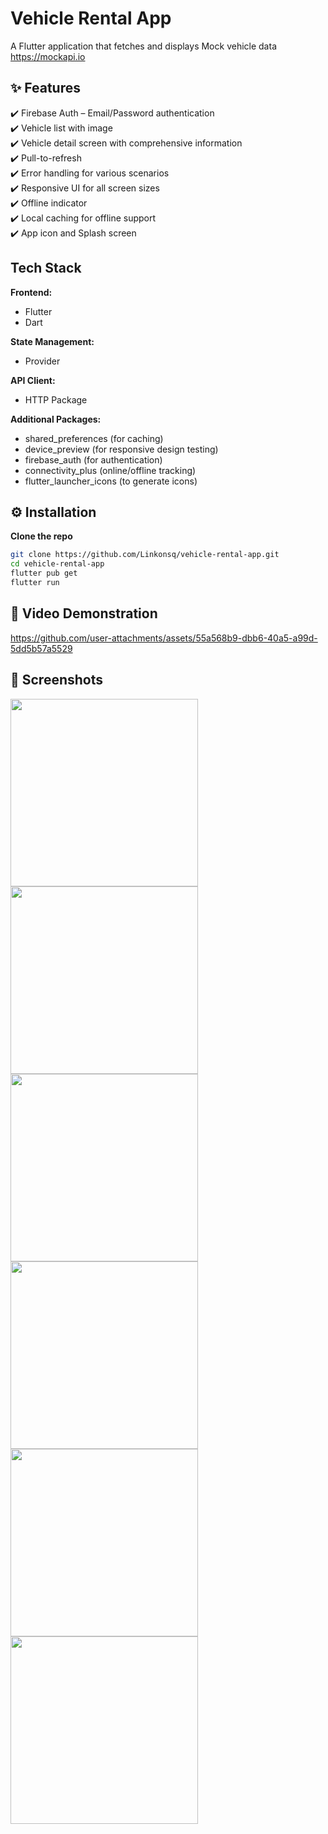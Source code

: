 # Vehicle Rental App

A Flutter application that fetches and displays Mock vehicle data https://mockapi.io

## **✨ Features** 
✔️ Firebase Auth – Email/Password authentication  
✔️ Vehicle list with image  
✔️ Vehicle detail screen with comprehensive information  
✔️ Pull-to-refresh  
✔️ Error handling for various scenarios  
✔️ Responsive UI for all screen sizes  
✔️ Offline indicator  
✔️ Local caching for offline support  
✔️ App icon and Splash screen  

## Tech Stack
**Frontend:**  
- Flutter
- Dart

**State Management:**  
- Provider

**API Client:**  
- HTTP Package

**Additional Packages:**
- shared_preferences (for caching)  
- device_preview (for responsive design testing)
- firebase_auth (for authentication)
- connectivity_plus (online/offline tracking)
- flutter_launcher_icons (to generate icons)

## **⚙️ Installation**  
**Clone the repo**  
   ```sh
   git clone https://github.com/Linkonsq/vehicle-rental-app.git
   cd vehicle-rental-app
   flutter pub get
   flutter run
```  
## **🎥 Video Demonstration**  
https://github.com/user-attachments/assets/55a568b9-dbb6-40a5-a99d-5dd5b57a5529

## **📸 Screenshots**
<img src="https://github.com/user-attachments/assets/268d6839-e7ab-4edb-8310-a49d53884e4c" alt="" width="300" />
<img src="https://github.com/user-attachments/assets/f44bb94e-8f41-461c-b62b-0453d91cb32a" alt="" width="300" />
<img src="https://github.com/user-attachments/assets/3df03231-f601-49cb-9b92-189119e44706" alt="" width="300" />
<img src="https://github.com/user-attachments/assets/c95be66f-dee5-4236-8041-618d72dd9f46" alt="" width="300" />
<img src="https://github.com/user-attachments/assets/48fcc62f-5c06-43ff-bdbe-3286f7f33d23" alt="" width="300" />
<img src="https://github.com/user-attachments/assets/d18531aa-fa43-4a17-baba-5733125298bf" alt="" width="300" />
